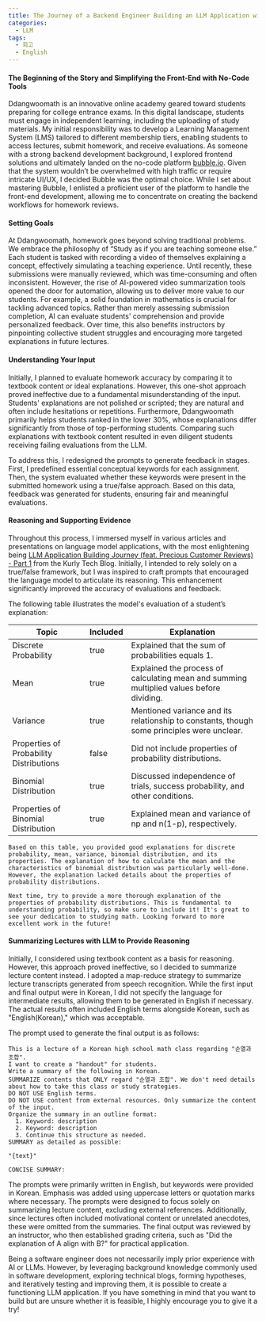 ```yaml
---
title: The Journey of a Backend Engineer Building an LLM Application with Prompt Engineering
categories:
  - LLM
tags:
  - 회고
  - English
---
```


#### The Beginning of the Story and Simplifying the Front-End with No-Code Tools


Ddangwoomath is an innovative online academy geared toward students preparing for college entrance exams. In this digital landscape, students must engage in independent learning, including the uploading of study materials. My initial responsibility was to develop a Learning Management System (LMS) tailored to different membership tiers, enabling students to access lectures, submit homework, and receive evaluations. As someone with a strong backend development background, I explored frontend solutions and ultimately landed on the no-code platform [bubble.io](https://bubble.io/). Given that the system wouldn’t be overwhelmed with high traffic or require intricate UI/UX, I decided Bubble was the optimal choice. While I set about mastering Bubble, I enlisted a proficient user of the platform to handle the front-end development, allowing me to concentrate on creating the backend workflows for homework reviews.

#### Setting Goals

At Ddangwoomath, homework goes beyond solving traditional problems. We embrace the philosophy of “Study as if you are teaching someone else.” Each student is tasked with recording a video of themselves explaining a concept, effectively simulating a teaching experience. Until recently, these submissions were manually reviewed, which was time-consuming and often inconsistent. However, the rise of AI-powered video summarization tools opened the door for automation, allowing us to deliver more value to our students. For example, a solid foundation in mathematics is crucial for tackling advanced topics. Rather than merely assessing submission completion, AI can evaluate students' comprehension and provide personalized feedback. Over time, this also benefits instructors by pinpointing collective student struggles and encouraging more targeted explanations in future lectures.

#### Understanding Your Input

Initially, I planned to evaluate homework accuracy by comparing it to textbook content or ideal explanations. However, this one-shot approach proved ineffective due to a fundamental misunderstanding of the input. Students' explanations are not polished or scripted; they are natural and often include hesitations or repetitions. Furthermore, Ddangwoomath primarily helps students ranked in the lower 30%, whose explanations differ significantly from those of top-performing students. Comparing such explanations with textbook content resulted in even diligent students receiving failing evaluations from the LLM.

To address this, I redesigned the prompts to generate feedback in stages. First, I predefined essential conceptual keywords for each assignment. Then, the system evaluated whether these keywords were present in the submitted homework using a true/false approach. Based on this data, feedback was generated for students, ensuring fair and meaningful evaluations.

#### Reasoning and Supporting Evidence


Throughout this process, I immersed myself in various articles and presentations on language model applications, with the most enlightening being [LLM Application Building Journey (feat. Precious Customer Reviews) - Part 1](https://helloworld.kurly.com/blog/2024-review-llm-application/) from the Kurly Tech Blog. Initially, I intended to rely solely on a true/false framework, but I was inspired to craft prompts that encouraged the language model to articulate its reasoning. This enhancement significantly improved the accuracy of evaluations and feedback.

The following table illustrates the model's evaluation of a student’s explanation:

| Topic                   | Included | Explanation                                |
|-------------------------|----------|--------------------------------------------|
| Discrete Probability    | true     | Explained that the sum of probabilities equals 1. |
| Mean                    | true     | Explained the process of calculating mean and summing multiplied values before dividing. |
| Variance                | true     | Mentioned variance and its relationship to constants, though some principles were unclear. |
| Properties of Probability Distributions | false    | Did not include properties of probability distributions. |
| Binomial Distribution    | true     | Discussed independence of trials, success probability, and other conditions. |
| Properties of Binomial Distribution | true     | Explained mean and variance of np and n(1-p), respectively. |

```
Based on this table, you provided good explanations for discrete probability, mean, variance, binomial distribution, and its properties. The explanation of how to calculate the mean and the characteristics of binomial distribution was particularly well-done. However, the explanation lacked details about the properties of probability distributions.

Next time, try to provide a more thorough explanation of the properties of probability distributions. This is fundamental to understanding probability, so make sure to include it! It's great to see your dedication to studying math. Looking forward to more excellent work in the future!
```

#### Summarizing Lectures with LLM to Provide Reasoning

Initially, I considered using textbook content as a basis for reasoning. However, this approach proved ineffective, so I decided to summarize lecture content instead. I adopted a map-reduce strategy to summarize lecture transcripts generated from speech recognition. While the first input and final output were in Korean, I did not specify the language for intermediate results, allowing them to be generated in English if necessary. The actual results often included English terms alongside Korean, such as "English(Korean)," which was acceptable.

The prompt used to generate the final output is as follows:

```
This is a lecture of a Korean high school math class regarding "순열과 조합".
I want to create a "handout" for students.
Write a summary of the following in Korean.
SUMMARIZE contents that ONLY regard "순열과 조합". We don't need details about how to take this class or study strategies.
DO NOT USE English terms.
DO NOT USE content from external resources. Only summarize the content of the input.
Organize the summary in an outline format:
  1. Keyword: description
  2. Keyword: description
  3. Continue this structure as needed.
SUMMARY as detailed as possible:

"{text}"

CONCISE SUMMARY:
```

The prompts were primarily written in English, but keywords were provided in Korean. Emphasis was added using uppercase letters or quotation marks where necessary. The prompts were designed to focus solely on summarizing lecture content, excluding external references. Additionally, since lectures often included motivational content or unrelated anecdotes, these were omitted from the summaries. The final output was reviewed by an instructor, who then established grading criteria, such as "Did the explanation of A align with B?" for practical application.

Being a software engineer does not necessarily imply prior experience with AI or LLMs. However, by leveraging background knowledge commonly used in software development, exploring technical blogs, forming hypotheses, and iteratively testing and improving them, it is possible to create a functioning LLM application. If you have something in mind that you want to build but are unsure whether it is feasible, I highly encourage you to give it a try!

